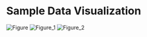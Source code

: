 # Sample Data Visualization 

![Figure](https://github.com/user-attachments/assets/1289ce3b-940f-4d73-9ea0-039f410b249a)
![Figure_1](https://github.com/user-attachments/assets/0a580242-716d-4b66-a4fb-32373591c0c0)
![Figure_2](https://github.com/user-attachments/assets/9372bce4-f3cb-478f-9f7c-4c52118fda32)

